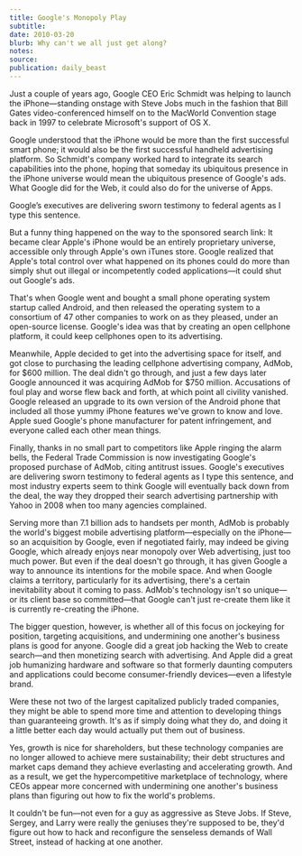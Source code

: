 ```yaml
---
title: Google's Monopoly Play
subtitle:
date: 2010-03-20
blurb: Why can't we all just get along?
notes:
source:
publication: daily_beast
---
```


Just a couple of years ago, Google CEO Eric Schmidt was helping to launch the iPhone—standing onstage with Steve Jobs much in the fashion that Bill Gates video-conferenced himself on to the MacWorld Convention stage back in 1997 to celebrate Microsoft's support of OS X.

Google understood that the iPhone would be more than the first successful smart phone; it would also be the first successful handheld advertising platform. So Schmidt's company worked hard to integrate its search capabilities into the phone, hoping that someday its ubiquitous presence in the iPhone universe would mean the ubiquitous presence of Google's ads. What Google did for the Web, it could also do for the universe of Apps.

Google’s executives are delivering sworn testimony to federal agents as I type this sentence.

But a funny thing happened on the way to the sponsored search link: It became clear Apple's iPhone would be an entirely proprietary universe, accessible only through Apple's own iTunes store. Google realized that Apple's total control over what happened on its phones could do more than simply shut out illegal or incompetently coded applications—it could shut out Google's ads.

That's when Google went and bought a small phone operating system startup called Android, and then released the operating system to a consortium of 47 other companies to work on as they pleased, under an open-source license. Google's idea was that by creating an open cellphone platform, it could keep cellphones open to its advertising.

Meanwhile, Apple decided to get into the advertising space for itself, and got close to purchasing the leading cellphone advertising company, AdMob, for $600 million. The deal didn't go through, and just a few days later Google announced it was acquiring AdMob for $750 million. Accusations of foul play and worse flew back and forth, at which point all civility vanished. Google released an upgrade to its own version of the Android phone that included all those yummy iPhone features we've grown to know and love. Apple sued Google's phone manufacturer for patent infringement, and everyone called each other mean things.

Finally, thanks in no small part to competitors like Apple ringing the alarm bells, the Federal Trade Commission is now investigating Google's proposed purchase of AdMob, citing antitrust issues. Google's executives are delivering sworn testimony to federal agents as I type this sentence, and most industry experts seem to think Google will eventually back down from the deal, the way they dropped their search advertising partnership with Yahoo in 2008 when too many agencies complained.

Serving more than 7.1 billion ads to handsets per month, AdMob is probably the world's biggest mobile advertising platform—especially on the iPhone—so an acquisition by Google, even if negotiated fairly, may indeed be giving Google, which already enjoys near monopoly over Web advertising, just too much power. But even if the deal doesn't go through, it has given Google a way to announce its intentions for the mobile space. And when Google claims a territory, particularly for its advertising, there's a certain inevitability about it coming to pass. AdMob's technology isn't so unique—or its client base so committed—that Google can't just re-create them like it is currently re-creating the iPhone.

The bigger question, however, is whether all of this focus on jockeying for position, targeting acquisitions, and undermining one another's business plans is good for anyone. Google did a great job hacking the Web to create search—and then monetizing search with advertising. And Apple did a great job humanizing hardware and software so that formerly daunting computers and applications could become consumer-friendly devices—even a lifestyle brand.

Were these not two of the largest capitalized publicly traded companies, they might be able to spend more time and attention to developing things than guaranteeing growth. It's as if simply doing what they do, and doing it a little better each day would actually put them out of business.

Yes, growth is nice for shareholders, but these technology companies are no longer allowed to achieve mere sustainability; their debt structures and market caps demand they achieve everlasting and accelerating growth. And as a result, we get the hypercompetitive marketplace of technology, where CEOs appear more concerned with undermining one another's business plans than figuring out how to fix the world's problems.

It couldn't be fun—not even for a guy as aggressive as Steve Jobs. If Steve, Sergey, and Larry were really the geniuses they're supposed to be, they'd figure out how to hack and reconfigure the senseless demands of Wall Street, instead of hacking at one another.
